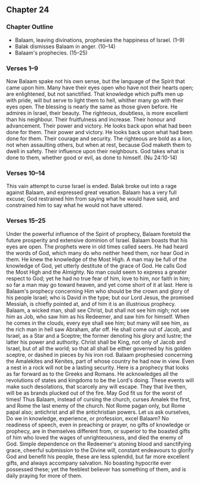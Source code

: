 ## Chapter 24

### Chapter Outline

- Balaam, leaving divinations, prophesies the happiness of Israel. (1–9)
- Balak dismisses Balaam in anger. (10–14)
- Balaam's prophecies. (15–25)

### Verses 1–9

Now Balaam spake not his own sense, but the language of the Spirit that came upon him. Many have their eyes open who have not their hearts open; are enlightened, but not sanctified. That knowledge which puffs men up with pride, will but serve to light them to hell, whither many go with their eyes open. The blessing is nearly the same as those given before. He admires in Israel, their beauty. The righteous, doubtless, is more excellent than his neighbour. Their fruitfulness and increase. Their honour and advancement. Their power and victory. He looks back upon what had been done for them. Their power and victory. He looks back upon what had been done for them. Their courage and security. The righteous are bold as a lion, not when assaulting others, but when at rest, because God maketh them to dwell in safety. Their influence upon their neighbours. God takes what is done to them, whether good or evil, as done to himself. (Nu 24:10-14)

### Verses 10–14

This vain attempt to curse Israel is ended. Balak broke out into a rage against Balaam, and expressed great vexation. Balaam has a very full excuse; God restrained him from saying what he would have said, and constrained him to say what he would not have uttered.

### Verses 15–25

Under the powerful influence of the Spirit of prophecy, Balaam foretold the future prosperity and extensive dominion of Israel. Balaam boasts that his eyes are open. The prophets were in old times called seers. He had heard the words of God, which many do who neither heed them, nor hear God in them. He knew the knowledge of the Most High. A man may be full of the knowledge of God, yet utterly destitute of the grace of God. He calls God the Most High and the Almighty. No man could seem to express a greater respect to God; yet he had no true fear of him, love to him, nor faith in him; so far a man may go toward heaven, and yet come short of it at last. Here is Balaam's prophecy concerning Him who should be the crown and glory of his people Israel; who is David in the type; but our Lord Jesus, the promised Messiah, is chiefly pointed at, and of him it is an illustrious prophecy. Balaam, a wicked man, shall see Christ, but shall not see him nigh; not see him as Job, who saw him as his Redeemer, and saw him for himself. When he comes in the clouds, every eye shall see him; but many will see him, as the rich man in hell saw Abraham, afar off. He shall come out of Jacob, and Israel, as a Star and a Sceptre; the former denoting his glory and lustre; the latter his power and authority. Christ shall be King, not only of Jacob and Israel, but of all the world; so that all shall be either governed by his golden sceptre, or dashed in pieces by his iron rod. Balaam prophesied concerning the Amalekites and Kenites, part of whose country he had now in view. Even a nest in a rock will not be a lasting security. Here is a prophecy that looks as far forward as to the Greeks and Romans. He acknowledges all the revolutions of states and kingdoms to be the Lord's doing. These events will make such desolations, that scarcely any will escape. They that live then, will be as brands plucked out of the fire. May God fit us for the worst of times! Thus Balaam, instead of cursing the church, curses Amalek the first, and Rome the last enemy of the church. Not Rome pagan only, but Rome papal also; antichrist and all the antichristian powers. Let us ask ourselves, Do we in knowledge, experience, or profession, excel Balaam? No readiness of speech, even in preaching or prayer, no gifts of knowledge or prophecy, are in themselves different from, or superior to the boasted gifts of him who loved the wages of unrighteousness, and died the enemy of God. Simple dependence on the Redeemer's atoning blood and sanctifying grace, cheerful submission to the Divine will, constant endeavours to glorify God and benefit his people, these are less splendid, but far more excellent gifts, and always accompany salvation. No boasting hypocrite ever possessed these; yet the feeblest believer has something of them, and is daily praying for more of them.

